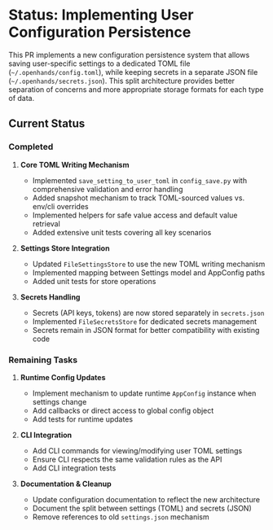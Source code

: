 # Status: Implementing User Configuration Persistence

This PR implements a new configuration persistence system that allows saving user-specific settings to a dedicated TOML file (`~/.openhands/config.toml`), while keeping secrets in a separate JSON file (`~/.openhands/secrets.json`). This split architecture provides better separation of concerns and more appropriate storage formats for each type of data.

## Current Status

### Completed
1. **Core TOML Writing Mechanism**
   * Implemented `save_setting_to_user_toml` in `config_save.py` with comprehensive validation and error handling
   * Added snapshot mechanism to track TOML-sourced values vs. env/cli overrides
   * Implemented helpers for safe value access and default value retrieval
   * Added extensive unit tests covering all key scenarios

2. **Settings Store Integration**
   * Updated `FileSettingsStore` to use the new TOML writing mechanism
   * Implemented mapping between Settings model and AppConfig paths
   * Added unit tests for store operations

3. **Secrets Handling**
   * Secrets (API keys, tokens) are now stored separately in `secrets.json`
   * Implemented `FileSecretsStore` for dedicated secrets management
   * Secrets remain in JSON format for better compatibility with existing code

### Remaining Tasks
1. **Runtime Config Updates**
   * Implement mechanism to update runtime `AppConfig` instance when settings change
   * Add callbacks or direct access to global config object
   * Add tests for runtime updates

2. **CLI Integration**
   * Add CLI commands for viewing/modifying user TOML settings
   * Ensure CLI respects the same validation rules as the API
   * Add CLI integration tests

3. **Documentation & Cleanup**
   * Update configuration documentation to reflect the new architecture
   * Document the split between settings (TOML) and secrets (JSON)
   * Remove references to old `settings.json` mechanism


